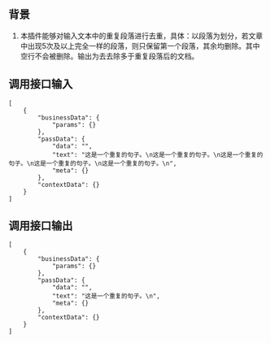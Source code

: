## 背景

1. 本插件能够对输入文本中的重复段落进行去重，具体：以段落为划分，若文章中出现5次及以上完全一样的段落，则只保留第一个段落，其余均删除。其中空行不会被删除。输出为去去除多于重复段落后的文档。

## 调用接口输入
```
[
	{
		"businessData": {
			"params": {}
		},
		"passData": {
			"data": "",
			"text": "这是一个重复的句子。\n这是一个重复的句子。\n这是一个重复的句子。\n这是一个重复的句子。\n这是一个重复的句子。\n",
			"meta": {}
		},
		"contextData": {}
	}
]
```

## 调用接口输出
```
[
	{
		"businessData": {
			"params": {}
		},
		"passData": {
			"data": "",
			"text": "这是一个重复的句子。\n",
			"meta": {}
		},
		"contextData": {}
	}
]
```

